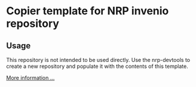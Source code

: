 # Copier template for NRP invenio repository

## Usage

This repository is not intended to be used directly. Use the nrp-devtools
to create a new repository and populate it with the contents of this template.

[More information ...](https://nrp-cz.github.io/docs/get_started)
